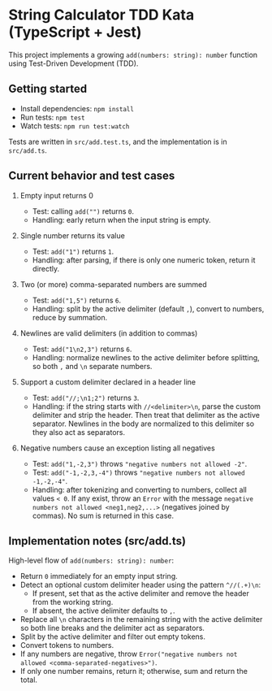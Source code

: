 # String Calculator TDD Kata (TypeScript + Jest)

This project implements a growing `add(numbers: string): number` function using Test-Driven Development (TDD).

## Getting started

- Install dependencies: `npm install`
- Run tests: `npm test`
- Watch tests: `npm run test:watch`

Tests are written in `src/add.test.ts`, and the implementation is in `src/add.ts`.

## Current behavior and test cases

1. Empty input returns 0
   - Test: calling `add("")` returns `0`.
   - Handling: early return when the input string is empty.

2. Single number returns its value
   - Test: `add("1")` returns `1`.
   - Handling: after parsing, if there is only one numeric token, return it directly.

3. Two (or more) comma-separated numbers are summed
   - Test: `add("1,5")` returns `6`.
   - Handling: split by the active delimiter (default `,`), convert to numbers, reduce by summation.

4. Newlines are valid delimiters (in addition to commas)
   - Test: `add("1\n2,3")` returns `6`.
   - Handling: normalize newlines to the active delimiter before splitting, so both `,` and `\n` separate numbers.

5. Support a custom delimiter declared in a header line
   - Test: `add("//;\n1;2")` returns `3`.
   - Handling: if the string starts with `//<delimiter>\n`, parse the custom delimiter and strip the header. Then treat that delimiter as the active separator. Newlines in the body are normalized to this delimiter so they also act as separators.

6. Negative numbers cause an exception listing all negatives
   - Test: `add("1,-2,3")` throws `"negative numbers not allowed -2"`.
   - Test: `add("-1,-2,3,-4")` throws `"negative numbers not allowed -1,-2,-4"`.
   - Handling: after tokenizing and converting to numbers, collect all values `< 0`. If any exist, throw an `Error` with the message `negative numbers not allowed <neg1,neg2,...>` (negatives joined by commas). No sum is returned in this case.

## Implementation notes (src/add.ts)

High-level flow of `add(numbers: string): number`:
- Return `0` immediately for an empty input string.
- Detect an optional custom delimiter header using the pattern `^//(.+)\n`:
  - If present, set that as the active delimiter and remove the header from the working string.
  - If absent, the active delimiter defaults to `,`.
- Replace all `\n` characters in the remaining string with the active delimiter so both line breaks and the delimiter act as separators.
- Split by the active delimiter and filter out empty tokens.
- Convert tokens to numbers.
- If any numbers are negative, throw `Error("negative numbers not allowed <comma-separated-negatives>")`.
- If only one number remains, return it; otherwise, sum and return the total.
